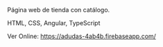 Página web de tienda con catálogo.

HTML, CSS, Angular, TypeScript


Ver Online: https://adudas-4ab4b.firebaseapp.com/
